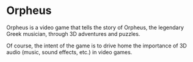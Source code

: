 # Orpheus

Orpheus is a video game that tells the story of Orpheus, the legendary Greek musician, through 3D adventures and puzzles.

Of course, the intent of the game is to drive home the importance of 3D audio (music, sound effects, etc.) in video games. 
